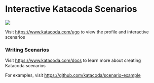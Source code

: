 # Interactive Katacoda Scenarios

[![](http://shields.katacoda.com/katacoda/ugo/count.svg)](https://www.katacoda.com/ugo "Get your profile on Katacoda.com")

Visit https://www.katacoda.com/ugo to view the profile and interactive scenarios

### Writing Scenarios
Visit https://www.katacoda.com/docs to learn more about creating Katacoda scenarios

For examples, visit https://github.com/katacoda/scenario-example
